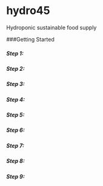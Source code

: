 hydro45
=======

Hydroponic sustainable food supply

###Getting Started

##### Step 1:

##### Step 2:

##### Step 3:

##### Step 4:

##### Step 5:

##### Step 6:

##### Step 7:

##### Step 8:

##### Step 9: